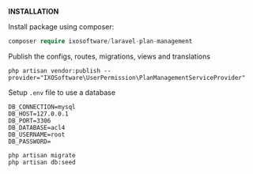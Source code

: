 **INSTALLATION**

Install package using composer:
```php
composer require ixosoftware/laravel-plan-management
```

Publish the configs, routes, migrations, views and translations
```
php artisan vendor:publish --provider="IXOSoftware\UserPermission\PlanManagementServiceProvider"
```

Setup `.env` file to use a database

```
DB_CONNECTION=mysql
DB_HOST=127.0.0.1
DB_PORT=3306
DB_DATABASE=acl4
DB_USERNAME=root
DB_PASSWORD=
```

```
php artisan migrate
php artisan db:seed
```
